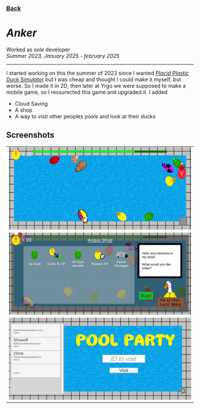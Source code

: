 ### [Back](..)

# *Anker*

Worked as sole developer    
*Summer 2023, January 2025 - february 2025*

---

I started working on this the summer of 2023 since I wanted *[Placid Plastic Duck Simulator](https://store.steampowered.com/app/1999360/Placid_Plastic_Duck_Simulator)* but I was cheap and thought I could make it myself, but worse. So I made it in 2D, then later at Yrgo we were supposed to make a mobile game, so I ressurected this game and upgraded it. I added
- Cloud Saving
- A shop
- A way to visit other peoples pools and look at their ducks

## Screenshots

<table>
  <tr>
    <td><img src="Images\Pool.png" /></td>
  </tr>
  <tr>
    <td><img src="Images\Shop.png" /></td>
  </tr>
  <tr>
    <td><img src="Images\VisitOthers.png" /></td>
  </tr>
</table>
